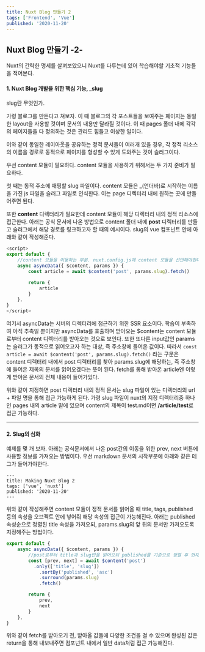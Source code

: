 ```yaml
---
title: Nuxt Blog 만들기 2
tags: ['Frontend', 'Vue']
published: '2020-11-20'
---
```



## Nuxt Blog 만들기 -2-
Nuxt의 간략한 명세를 살펴보았으니 Nuxt를 다루는데 있어 학습해야할 기초적 기능들을 적어본다.

#### 1. Nuxt Blog 개발을 위한 핵심 기능, _slug
slug란 무엇인가.

가령 블로그를 만든다고 쳐보자. 이 때 블로그의 각 포스트들을 보여주는 페이지는 동일한 layout을 사용할 것이며 문서의 내용만 달라질 것이다. 이 때 pages 폴더 내에 각각의 페이지들을 다 정의하는 것은 관리도 힘들고 이상한 일이다.


이와 같이 동일한 레이아웃을 공유하는 정적 문서들이 여러개 있을 경우, 각 정적 리소스의 이름을 경로로 동적으로 페이지를 형성할 수 있게 도와주는 것이 슬러그이다.


우선 content 모듈이 필요하다. content 모듈을 사용하기 위해서는 두 가지 준비가 필요하다.


첫 째는 동적 주소에 매핑할 slug 파일이다. content 모듈은 _(언더바)로 시작하는 이름을 가진 js 파일을 슬러그 파일로 인식한다. 이는 page 디렉터리 내에 원하는 곳에 만들어주면 된다.


또한 **content** 디렉터리가 필요한데 content 모듈이 해당 디렉터리 내의 정적 리소스에 접근한다. 아래는 공식 문서에 나온 방법으로 content 폴더 내에 **post** 디렉터리를 만들고 슬러그에서 해당 경로를 링크하고자 할 때의 예시이다. slug의 vue 컴포넌트 안에 아래와 같이 작성해준다.

```javascript
<script>
export default {
	//content 모듈을 이용하는 부분. nuxt.config.js에 content 모듈을 선언해야한다.
	async asyncData({ $content, params }) {
		const article = await $content('post', params.slug).fetch()

		return {
			article
		}
	},
}
</script>
```
여기서 asyncData는 서버의 디렉터리에 접근하기 위한 SSR 요소이다. 학습이 부족하여 아직 추측일 뿐이지만 asyncData를 호출하며 받아오는 $content는 content 모듈로부터 content 디렉터리를 받아오는 것으로 보인다. 또한 또다른 input값인 params는 슬러그가 동적으로 읽어오고자 하는 대상, 즉 주소창에 들어온 값이다. 따라서 ``` const article = await $content('post', params.slug).fetch() ``` 라는 구문은 content 디렉터리 내에서 post 디렉터리를 찾아 params.slug에 해당하는, 즉 주소창에 들어온 제목의 문서를 읽어오겠다는 뜻이 된다. fetch를 통해 받아온 article엔 이렇게 받아온 문서의 전체 내용이 들어가있다.

위와 같이 지정하면 post 디렉터리 내의 정적 문서는 slug 파일이 있는 디렉터리의 url + 파일 명을 통해 접근 가능하게 된다. 가령 slug 파일이 nuxt의 지정 디렉터리중 하나인 pages 내의 article 밑에 있으며 content의 제목이 test.md이면 **/article/test**로 접근 가능하다.

---

#### 2. Slug의 심화
예제를 몇 개 보자. 아래는 공식문서에서 나온 post간의 이동을 위한 prev, next 버튼에 사용할 정보를 가져오는 방법이다. 우선 markdown 문서의 시작부분에 아래와 같은 테그가 들어가야한다.
```
---
title: Making Nuxt Blog 2
tags: ['vue', 'nuxt']
published: '2020-11-20'
---
```
위와 같이 작성해주면 content 모듈이 정적 문서를 읽어올 때 title, tags, published 등의 속성을 오브젝트 안에 넣어줘 해당 속성의 접근이 가능해진다. 아래는 published 속성순으로 정렬된 title 속성을 가져오되, params.slug의 앞 뒤의 문서만 가져오도록 지정해주는 방법이다.

```javascript
export default {
	async asyncData({ $content, params }) {
		//post로부터 title과 slug만을 읽어오되 published를 기준으로 정렬 후 현재 slug 입력값의 앞 뒤 객체를 가져옴.
		const [prev, next] = await $content('post')
		  .only(['title', 'slug'])
			.sortBy('published', 'asc')
			.surround(params.slug)
			.fetch()

		return {
			prev,
			next
		}
	},
}
```
위와 같이 fetch를 받아오기 전, 받아올 값들에 다양한 조건을 걸 수 있으며 완성된 값은 return을 통해 내보내주면 컴포넌트 내에서 일반 data처럼 접근 가능해진다.
